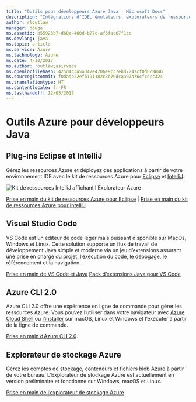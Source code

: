 ```yaml
---
title: "Outils pour développeurs Azure Java | Microsoft Docs"
description: "Intégrations d’IDE, émulateurs, explorateurs de ressources et interfaces de ligne de commande pour développeurs Azure Java."
author: rloutlaw
manager: douge
ms.assetid: b55923b7-d60a-460d-b77c-af5fac67f1cc
ms.devlang: java
ms.topic: article
ms.service: Azure
ms.technology: Azure
ms.date: 4/10/2017
ms.author: routlaw;asirveda
ms.openlocfilehash: 425d4c3a5a347e4706e9c37ebd7247cf0d8c9846
ms.sourcegitcommit: f0dadb22efb191182c3b79dcaa97a76cfcdcc324
ms.translationtype: HT
ms.contentlocale: fr-FR
ms.lasthandoff: 12/05/2017
---
```

# <a name="azure-tools-for-java-developers"></a>Outils Azure pour développeurs Java

## <a name="eclipse-and-intellij-plugins"></a>Plug-ins Eclipse et IntelliJ

Gérez les ressources Azure et déployez des applications à partir de votre environnement IDE avec le kit de ressources Azure pour [Eclipse](eclipse/azure-toolkit-for-eclipse.md) et [IntelliJ](intellij/azure-toolkit-for-intellij.md).   

![Kit de ressources IntelliJ affichant l’Explorateur Azure](media/intelliJ-azure-explorer.png)

[Prise en main du kit de ressources Azure pour Eclipse](https://docs.microsoft.com/azure/app-service-web/app-service-web-eclipse-create-hello-world-web-app) | [Prise en main du kit de ressources Azure pour IntelliJ](https://docs.microsoft.com/azure/app-service-web/app-service-web-intellij-create-hello-world-web-app) 

## <a name="visual-studio-code"></a>Visual Studio Code

VS Code est un éditeur de code léger mais puissant disponible sur MacOs, Windows et Linux. Cette solution supporte un flux de travail de développement Java simple et moderne via un jeu d’extensions assurant une prise en charge du projet, l’exécution du code, le débogage, le référencement et la navigation.

[Prise en main de VS Code et Java](https://code.visualstudio.com/docs/java)
[Pack d’extensions Java pour VS Code](https://code.visualstudio.com/docs/java/extensions)  

## <a name="azure-cli-20"></a>Azure CLI 2.0

Azure CLI 2.0 offre une expérience en ligne de commande pour gérer les ressources Azure. Vous pouvez l’utiliser dans votre navigateur avec [Azure Cloud Shell](https://docs.microsoft.com/azure/cloud-shell/overview) ou [l’installer](https://docs.microsoft.com/cli/azure/install-azure-cli) sur macOS, Linux et Windows et l’exécuter à partir de la ligne de commande.

[Prise en main d’Azure CLI 2.0](https://docs.microsoft.com/cli/azure/get-started-with-azure-cli).

## <a name="azure-storage-explorer"></a>Explorateur de stockage Azure 

Gérez les comptes de stockage, conteneurs et fichiers blob Azure à partir de votre bureau. L’Explorateur de stockage Azure est actuellement en version préliminaire et fonctionne sur Windows, macOS et Linux.

[Prise en main de l’explorateur de stockage Azure](https://docs.microsoft.com/azure/vs-azure-tools-storage-manage-with-storage-explorer)
